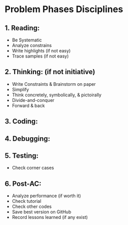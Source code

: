 # **Problem Phases Disciplines**
## **1. Reading:**
- Be Systematic
- Analyze constrains 
- Write highlights (if not easy)
- Trace samples (if not easy)
## **2. Thinking: (if not initiative)**
- Write Constraints & Brainstorm on paper
- Simplify
- Think concretely, symbolically, & pictoirally
- Divide-and-conquer
- Forward & back
<!-- - Rank & attack ideas -->
## **3. Coding:**
## **4. Debugging:**
## **5. Testing:**
- Check corner cases
## **6. Post-AC:**
- Analyze performance (if worth it)
- Check tutorial
- Check other codes
- Save best version on GitHub
- Record lessons learned (if any exist)
